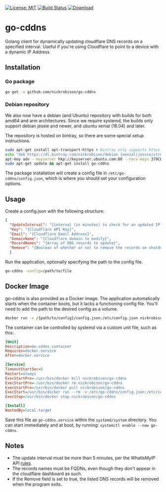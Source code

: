 [![License: MIT](https://img.shields.io/badge/License-MIT-yellow.svg)](https://opensource.org/licenses/MIT)
[![Build Status](https://travis-ci.org/nickrobison/go-cddns.svg?branch=master)](https://travis-ci.org/nickrobison/go-cddns)
[ ![Download](https://api.bintray.com/packages/nickrobison/debian/go-cddns/images/download.svg) ](https://bintray.com/nickrobison/debian/go-cddns/_latestVersion)

# go-cddns

Golang client for dynamically updating cloudflare DNS records on a specified interval. Useful if you're using Cloudflare to point to a device with a dynamic IP Address

## Installation

### Go package

```bash
go get -u github.com/nickrobison/go-cddns
```

### Debian repository

We also now have a debian (and Ubuntu) repository with builds for both amd64 and arm architectures.
Since we require systemd, the builds only support debian jessie and newer, and ubuntu xenial (16.04) and later.

The repository is hosted on bintray, so there are some special setup instructions.

```bash
sudo apt-get install apt-transport-https # Bintray only supports https connections
echo "deb https://dl.bintray.com/nickrobison/debian {xenial|jessie|stretch} main" | sudo tee -a /etc/apt/sources.list
apt-key adv --keyserver hkp://keyserver.ubuntu.com:80 --recv-keys 379CE192D401AB61 # We need to import the Bintray public key
sudo apt-get update && apt-get install go-cddns
```

The package installation will create a config file in ```/etc/go-cddns/config.json```, which is where you should set your configuration options.

## Usage

Create a config.json with the following structure:

```json
{
  "UpdateInterval": "{interval (in minutes) to check for an updated IP Address}",
  "Key": "{Cloudflare API Key}",
  "Email": "{Cloudflare Email Address}",
  "DomainName": "{Cloudflare domain to modify}",
  "RecordNames": "{Array of DNS records to update}",
  "Remove": "{Boolean of whether or not to remove the records on shutdown}"
  }
  ```

Run the application, optionally specifying the path to the config file.

```bash
go-cddns -config=/path/to/file
```

## Docker Image

go-cddns is also provided as a Docker image.
The application automatically starts when the container boots, but it lacks a functioning config file.
You'll need to add the path to the desired config as a volume.

```bash
docker run -v /{path/to/config}/config.json:/etc/config.json nickrobison/go-cddns
```

The container can be controlled by systemd via a custom unit file, such as this:

```ini
[Unit]
Description=Go-cddns container
Requires=docker.service
After=docker.service

[Service]
TimeoutStartSec=0
Restart=always
ExecStartPre=-/usr/bin/docker kill nickrobison/go-cddns
ExecStartPre=-/usr/bin/docker rm nickrobison/go-cddns
ExecStartPre=/usr/bin/docker pull nickrobison/go-cddns
ExecStart=/usr/bin/docker run --rm -v /etc/go-cddns/config.json:/etc/config.json nickrobison/go-cddns
ExecStop=/usr/bin/docker stop nickrobison/go-cddns

[Install]
WantedBy=local.target
```

Save this file as `go-cddns.service` within the `systemd/system` directory.
You can start immediately and at boot, by running: `systemctl enable --now go-cddns`.

## Notes

* The update interval must be more than 5 minutes, per the WhatIsMyIP API [rules](http://whatismyipaddress.com/api).
* The records names must be FQDNs, even though they don't appear in the cloudflare dashboard as such.
* If the Remove field is set to true, the listed DNS records will be removed when the program exits.